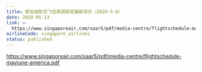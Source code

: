 ```yaml
---
title: 新加坡航空飞往美国航班最新资讯（2020-5-6）
date: 2020-05-13
link: >-
  https://www.singaporeair.com/saar5/pdf/media-centre/flightschedule-mayjune-america.pdf
airlineCode: singapore_airlines
status: published
---
```

https://www.singaporeair.com/saar5/pdf/media-centre/flightschedule-mayjune-america.pdf